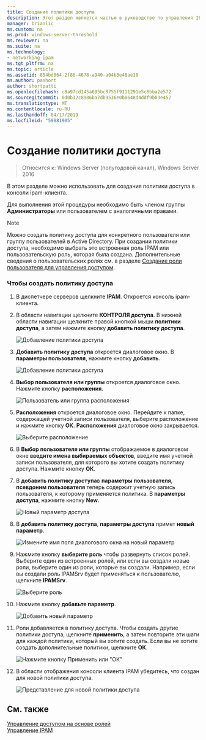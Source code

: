 ```yaml
---
title: Создание политики доступа
description: Этот раздел является частью в руководстве по управления IP Address Management (IPAM) в Windows Server 2016.
manager: brianlic
ms.custom: na
ms.prod: windows-server-threshold
ms.reviewer: na
ms.suite: na
ms.technology:
- networking-ipam
ms.tgt_pltfrm: na
ms.topic: article
ms.assetid: 854bd064-2f86-4678-a940-a04b3e48ae10
ms.author: pashort
author: shortpatti
ms.openlocfilehash: c8a97cd145a695bc8755f9111291e5c8bba2e572
ms.sourcegitcommit: 0d0b32c8986ba7db9536e0b8648d4ddf9b03e452
ms.translationtype: MT
ms.contentlocale: ru-RU
ms.lasthandoff: 04/17/2019
ms.locfileid: "59881905"
---
```

# <a name="create-an-access-policy"></a>Создание политики доступа

>Относится к: Windows Server (полугодовой канал), Windows Server 2016

В этом разделе можно использовать для создания политики доступа в консоли ipam-клиента.  
  
Для выполнения этой процедуры необходимо быть членом группы **Администраторы** или пользователем с аналогичными правами.  
  
> [!NOTE]  
> Можно создать политику доступа для конкретного пользователя или группу пользователей в Active Directory. При создании политики доступа, необходимо выбрать это встроенная роль IPAM или пользовательскую роль, которая была создана. Дополнительные сведения о пользовательских ролях см. в разделе [Создание роли пользователя для управления доступом](../../technologies/ipam/Create-a-User-Role-for-Access-Control.md).  
  
### <a name="to-create-an-access-policy"></a>Чтобы создать политику доступа  
  
1.  В диспетчере серверов щелкните **IPAM**. Откроется консоль ipam-клиента.  
  
2.  В области навигации щелкните **КОНТРОЛЯ доступа**. В нижней области навигации щелкните правой кнопкой мыши **политики доступа**, а затем нажмите кнопку **добавить политику доступа**.  
  
    ![Добавление политики доступа](../../media/Create-an-Access-Policy/ipam_CreateAP_01.jpg)  
  
3.  **Добавить политику доступа** откроется диалоговое окно. В **параметры пользователя**, нажмите кнопку **добавить**.  
  
    ![Добавление политики доступа](../../media/Create-an-Access-Policy/ipam_CreateAP_02.jpg)  
  
4.  **Выбор пользователя или группы** откроется диалоговое окно. Нажмите кнопку **расположения**.  
  
    ![Пользователь или группа расположения](../../media/Create-an-Access-Policy/ipam_CreateAP_03.jpg)  
  
5.  **Расположения** откроется диалоговое окно. Перейдите к папке, содержащей учетной записи пользователя, выберите расположение и нажмите кнопку **ОК**. **Расположения** диалоговое окно закрывается.  
  
    ![Выберите расположение](../../media/Create-an-Access-Policy/ipam_CreateAP_04.jpg)  
  
6.  В **Выбор пользователя или группы** отображаемое в диалоговом окне **введите имена выбираемых объектов**, введите имя учетной записи пользователя, для которого вы хотите создать политику доступа. Нажмите кнопку **ОК**.  
  
7.  В **добавить политику доступа**в **параметры пользователя**, **псевдоним пользователя** теперь содержит учетную запись пользователя, к которому применяется политика. В **параметры доступа**, нажмите кнопку **New**.  
  
    ![Новый параметр доступа](../../media/Create-an-Access-Policy/ipam_CreateAP_05.jpg)  
  
8.  В **добавить политику доступа**, **параметры доступа** примет **новый параметр**.  
  
    ![Измените имя поля диалогового окна на новый параметр](../../media/Create-an-Access-Policy/ipam_CreateAP_06.jpg)  
  
9. Нажмите кнопку **выберите роль** чтобы развернуть список ролей. Выберите один из встроенных ролей, или если вы создали новые роли, выберите один из роли, которые вы создали. Например, если вы создали роль IPAMSrv будет применяться к пользователю, щелкните **IPAMSrv**.  
  
    ![Выберите роль](../../media/Create-an-Access-Policy/ipam_CreateAP_07.jpg)  
  
10. Нажмите кнопку **добавьте параметр**.  
  
    ![Добавить новый параметр](../../media/Create-an-Access-Policy/ipam_CreateAP_08.jpg)  
  
11. Роли добавляется в политику доступа. Чтобы создать другие политики доступа, щелкните **применить**, а затем повторите эти шаги для каждой политики, который вы хотите создать. Если вы не хотите создать дополнительные политики, щелкните **ОК**.  
  
    ![Нажмите кнопку Применить или "ОК"](../../media/Create-an-Access-Policy/ipam_CreateAP_09.jpg)  
  
12. В области отображения консоли клиента IPAM убедитесь, что создан для новой политики доступа.  
  
    ![Представление для новой политики доступа](../../media/Create-an-Access-Policy/ipam_CreateAP_09a.jpg)  
  
## <a name="see-also"></a>См. также  
[Управление доступом на основе ролей](Role-based-Access-Control.md)  
[Управление IPAM](Manage-IPAM.md)  
  


